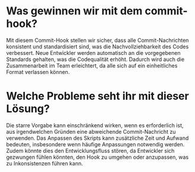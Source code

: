 # Was gewinnen wir mit dem commit-hook?

Mit diesem Commit-Hook stellen wir sicher, dass alle Commit-Nachrichten konsistent und standardisiert sind, was die
Nachvollziehbarkeit des Codes verbessert. Neue Entwickler werden automatisch an die vorgegebenen
Standards gehalten, was die Codequalität erhöht. Dadurch wird auch die Zusammenarbeit im Team erleichtert, da alle sich
auf ein einheitliches Format verlassen können.

# Welche Probleme seht ihr mit dieser Lösung?

Die starre Vorgabe kann einschränkend wirken, wenn es erforderlich ist, aus irgendwelchen Gründen eine abweichende
Commit-Nachricht zu verwenden. Das Anpassen des Skripts kann zusätzliche Zeit und Aufwand bedeuten, insbesondere wenn
häufige Anpassungen notwendig werden. Zudem könnte dies den Entwicklungsfluss stören, da Entwickler sich gezwungen
fühlen könnten, den Hook zu umgehen oder anzupassen, was zu Inkonsistenzen führen kann.